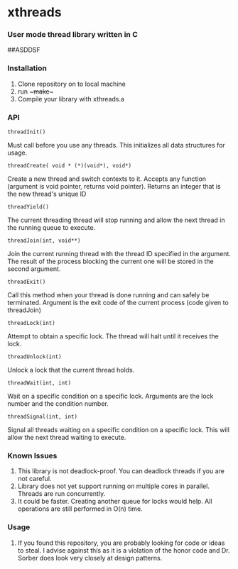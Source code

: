 # xthreads
### User mode thread library written in C


##ASDDSF
### Installation
1. Clone repository on to local machine
2. run ~~~make~~~
3. Compile your library with xthreads.a

### API 
    threadInit()
Must call before you use any threads. This initializes all data structures for usage.

    threadCreate( void * (*)(void*), void*)
Create a new thread and switch contexts to it. Accepts any function (argument is void pointer, returns void pointer). Returns an integer that is the new thread's unique ID

    threadYield()
The current threading thread will stop running and allow the next thread in the running queue to execute.

    threadJoin(int, void**)
Join the current running thread with the thread ID specified in the argument. The result of the process blocking the current one will be stored in the second argument.

    threadExit()
Call this method when your thread is done running and can safely be terminated. Argument is the exit code of the current process (code given to threadJoin)

    threadLock(int)
Attempt to obtain a specific lock. The thread will halt until it receives the lock.

    threadUnlock(int)
Unlock a lock that the current thread holds.

    threadWait(int, int)
Wait on a specific condition on a specific lock. Arguments are the lock number and the condition number.

    threadSignal(int, int)
Signal all threads waiting on a specific condition on a specific lock. This will allow the next thread waiting to execute.

### Known Issues
1. This library is not deadlock-proof. You can deadlock threads if you are not careful.
2. Library does not yet support running on multiple cores in parallel. Threads are run concurrently.
3. It could be faster. Creating another queue for locks would help. All operations are still performed in O(n) time.

### Usage
1. If you found this repository, you are probably looking for code or ideas to steal. I advise against this as it is a violation of the honor code and Dr. Sorber does look very closely at design patterns. 
